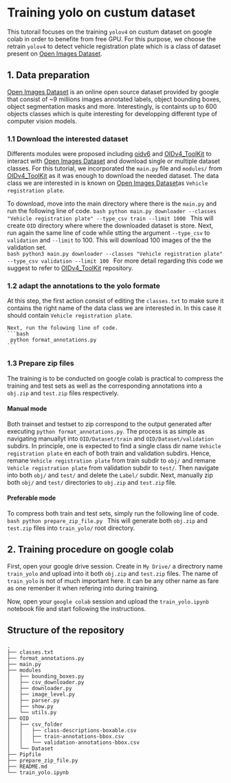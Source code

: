 # Training yolo on custum dataset
 This tutorail focuses on the training ```yolov4``` on custum dataset on google colab in order to benefite from free GPU. For this purpose, we choose the retrain ```yolov4``` to detect vehicle registration plate which is a class of dataset present on [Open Images Dataset](https://storage.googleapis.com/openimages/web/index.html). 

 ## 1. Data preparation
  [Open Images Dataset](https://storage.googleapis.com/openimages/web/index.html) is an online open source dataset provided by google that consist of ~9 millions images annotated labels, object bounding boxes, object segmentation masks and more. Interestingly, is containts up to 600 objects classes which is quite interesting for developping different type of computer vision models.

  ### 1.1 Download the interested dataset
  Differents modules were proposed including [oidv6](https://pypi.org/project/oidv6/) and [OIDv4_ToolKit](https://github.com/EscVM/OIDv4_ToolKit) to interact with [Open Images Dataset](https://storage.googleapis.com/openimages/web/index.html) and download single or multiple dataset classes. For this tutorial, we incorporated the ```main.py``` file and ```modules/``` from [OIDv4_ToolKit](https://github.com/EscVM/OIDv4_ToolKit) as it was enough to download the needed dataset. The data class we are interested in is known on [Open Images Dataset](https://storage.googleapis.com/openimages/web/index.html)as ```Vehicle registration plate```. 

   To download, move into the main directory where there is the ```main.py``` and run the following line of code.
    ```bash
     python main.py downloader --classes "Vehicle registration plate" --type_csv train --limit 1000
    ```
   This will create ```OID``` directory where where the downloaded dataset is store.
   Next, run again the same line of code while stting the argument ```--type_csv``` to ```validation``` and ```--limit``` to 100. This will download 100 images of the the validation set.  
    ```bash
    python3 main.py downloader --classes "Vehicle registration plate" --type_csv validation --limit 100
    ```
   For more detail regarding this code we suggest to refer to [OIDv4_ToolKit](https://github.com/EscVM/OIDv4_ToolKit) repository.  

   ### 1.2 adapt the annotations to the yolo formate   
   At this step, the first action consist of editing the ```classes.txt``` to make sure it contains the right name of the data class we are interested in. In this case it should contain ```Vehicle registration plate```.

    Next, run the folowing line of code.
    ```bash
     python format_annotations.py 
    ```
  ### 1.3 Prepare zip files
  The training is to be conducted on google colab is practical to compress the training and test sets as well as the corresponding annotations into a ```obj.zip``` and ```test.zip``` files respectively. 
    
   #### Manual mode
   Both trainset and testset to zip correspond to the output generated after executing ```python format_annotations.py```. The process is as simple as navigating manuallyt into ```OID/Dataset/train``` and ```OID/Dataset/validation``` subdirs. In principle, one is expected to find a single class dir  name ```Vehicle registration plate``` en each of both train and validation subdirs. Hence, remane ```Vehicle registration plate``` from train subdir to ```obj/``` and remane ```Vehicle registration plate``` from validation subdir to ```test/```. Then navigate into both ```obj/``` and ```test/``` and delete the ```Label/``` subdir. Next, manually zip both ```obj/``` and ```test/``` directories to ```obj.zip``` and ```test.zip``` file.

   #### Preferable mode
   To compress both train and test sets, simply run the following line of code.
        ```bash
            python prepare_zip_file.py
        ```
   This will generate both ```obj.zip``` and ```test.zip``` files into ```train_yolo/``` root directory.

 ## 2. Training procedure on google colab
  First, open your google drive session. Create in ```My Drive/``` a directrory name ```train_yolo``` and upload into it both ```obj.zip``` and ```test.zip``` files. The name of ```train_yolo``` is not of much important here. It can be any other name as fare as one remenber it when refering into during training.

  Now, open your `google colab` session and upload the ```train_yolo.ipynb``` notebook file and start following the instructions.

  ## Structure of the repository

```
.
├── classes.txt
├── format_annotations.py
├── main.py
├── modules
│   ├── bounding_boxes.py
│   ├── csv_downloader.py
│   ├── downloader.py
│   ├── image_level.py
│   ├── parser.py
│   ├── show.py
│   └── utils.py
├── OID
│   ├── csv_folder
│   │   ├── class-descriptions-boxable.csv
│   │   ├── train-annotations-bbox.csv
│   │   └── validation-annotations-bbox.csv
│   └── Dataset
├── Pipfile
├── prepare_zip_file.py
├── README.md
└── train_yolo.ipynb
```